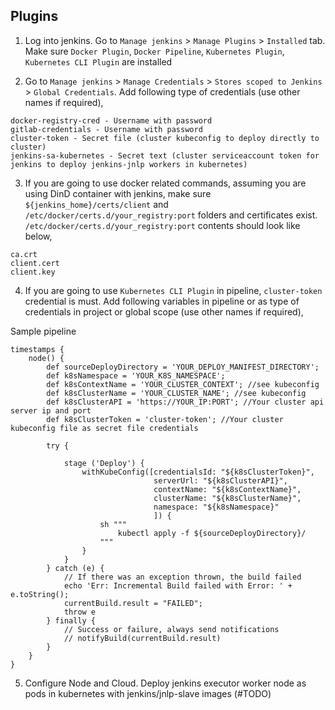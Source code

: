 ## Plugins

1. Log into jenkins. Go to ```Manage jenkins``` > ```Manage Plugins``` > ```Installed``` tab. Make sure ```Docker Plugin```,  ```Docker Pipeline```, ```Kubernetes Plugin```, ```Kubernetes CLI Plugin``` are installed

2. Go to ```Manage jenkins``` > ```Manage Credentials``` > ```Stores scoped to Jenkins``` > ```Global Credentials```. Add following type of credentials (use other names if required),

```
docker-registry-cred - Username with password
gitlab-credentials - Username with password
cluster-token - Secret file (cluster kubeconfig to deploy directly to cluster)
jenkins-sa-kubernetes - Secret text (cluster serviceaccount token for jenkins to deploy jenkins-jnlp workers in kubernetes)
```

3. If you are going to use docker related commands, assuming you are using DinD container with jenkins, make sure ```${jenkins_home}/certs/client``` and ```/etc/docker/certs.d/your_registry:port``` folders and certificates exist. ```/etc/docker/certs.d/your_registry:port``` contents should look like below,

```
ca.crt
client.cert
client.key
```

4. If you are going to use ```Kubernetes CLI Plugin``` in pipeline, ```cluster-token``` credential is must. Add following variables in pipeline or as type of credentials in project or global scope (use other names if required), 

Sample pipeline

```
timestamps {
    node() {
        def sourceDeployDirectory = 'YOUR_DEPLOY_MANIFEST_DIRECTORY';
        def k8sNamespace = 'YOUR_K8S_NAMESPACE';
        def k8sContextName = 'YOUR_CLUSTER_CONTEXT'; //see kubeconfig
        def k8sClusterName = 'YOUR_CLUSTER_NAME'; //see kubeconfig
        def k8sClusterAPI = 'https://YOUR_IP:PORT'; //Your cluster api server ip and port
        def k8sClusterToken = 'cluster-token'; //Your cluster kubeconfig file as secret file credentials
        
        try {

            stage ('Deploy') {
                withKubeConfig([credentialsId: "${k8sClusterToken}",
                                serverUrl: "${k8sClusterAPI}",
                                contextName: "${k8sContextName}",
                                clusterName: "${k8sClusterName}",
                                namespace: "${k8sNamespace}"
                                ]) {
                    sh """
                        kubectl apply -f ${sourceDeployDirectory}/
                    """
                }
            }
        } catch (e) {
            // If there was an exception thrown, the build failed
            echo 'Err: Incremental Build failed with Error: ' + e.toString();
            currentBuild.result = "FAILED";
            throw e
        } finally {
            // Success or failure, always send notifications
            // notifyBuild(currentBuild.result)
        }
    }
}
```

5. Configure Node and Cloud. Deploy jenkins executor worker node as pods in kubernetes with jenkins/jnlp-slave images (#TODO)